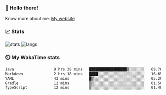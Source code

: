 ### 👋 Hello there!

Know more about me: [My website](https://onlyra1n.top)


### 📈 Stats

![stats](https://github-readme-stats.vercel.app/api?username=Fiz-Victor&theme=dracula&show_icons=true)
![langs](https://github-readme-stats.vercel.app/api/top-langs/?username=Fiz-Victor&theme=dracula&layout=compact)

### ⏲️ My WakaTime stats

<!--START_SECTION:waka-->

```txt
Java                  9 hrs 38 mins   █████████████████▒░░░░░░░   69.76 %
Markdown              2 hrs 18 mins   ████░░░░░░░░░░░░░░░░░░░░░   16.65 %
YAML                  43 mins         █▒░░░░░░░░░░░░░░░░░░░░░░░   05.29 %
Gradle                12 mins         ▒░░░░░░░░░░░░░░░░░░░░░░░░   01.50 %
TypeScript            12 mins         ▒░░░░░░░░░░░░░░░░░░░░░░░░   01.48 %
```

<!--END_SECTION:waka-->
